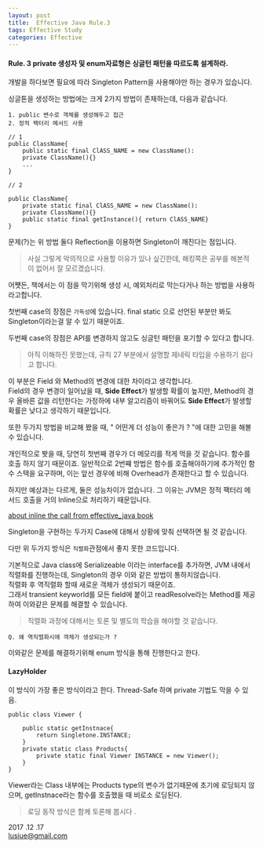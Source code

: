 ```yaml
---
layout: post
title:  Effective Java Rule.3  
tags: Effective Study 
categories: Effective
---   
```



#### Rule. 3 private 생성자 및 enum자료형은 싱글턴 패턴을 따르도록 설계하라.    

개발을 하다보면 필요에 따라 Singleton Pattern을 사용해야만 하는 경우가 있습니다. 

싱글톤을 생성하는 방법에는 크게 2가지 방법이 존재하는데, 다음과 같습니다.   

	1. public 변수로 객체를 생성해두고 접근
	2. 정적 팩터리 메서드 사용    

	// 1
	public ClassName{
		public static final ClASS_NAME = new ClassName():
		private ClassName(){}
		...
	}

	// 2  

	public ClassName{
		private static final ClASS_NAME = new ClassName():
		private ClassName(){}
		public static final getInstance(){ return ClASS_NAME}
	}


문제(?)는 위 방법 둘다 Reflection을 이용하면 Singleton이 깨진다는 점입니다.  

> 사실 그렇게 악의적으로 사용할 이유가 있나 싶긴한데, 해킹쪽은 공부를 해본적이 없어서 잘 모르겠습니다.     

어쩃든, 책에서는 이 점을 막기위해 생성 시, 예외처리로 막는다거나 하는 방법을 사용하라고합니다.   

첫번째 case의 장점은 `가독성`에 있습니다. final static 으로 선언된 부분만 봐도 Singleton이라는걸 알 수 있기 때문이죠.   

두번째 case의 장점은 API를 변경하지 않고도 싱글턴 패턴을 포기할 수 있다고 합니다.   
> 아직 이해하진 못했는데, 규칙 27 부분에서 설명할 제네릭 타입을 수용하기 쉽다고 합니다.    

이 부분은 Field 와 Method의 변경에 대한 차이라고 생각합니다.   
Field의 경우 변경이 일어났을 때, **Side Effect**가 발생할 확률이 높지만, Method의 경우 올바른 값을 리턴한다는 가정하에 내부 알고리즘이 바꿔어도 **Side Effect**가 발생할 확률은 낮다고 생각하기 때문입니다.    


또한 두가지 방법을 비교해 봤을 때, " 어떤게 더 성능이 좋은가 ? "에 대한 고민을 해볼 수 있습니다.   

개인적으로 봣을 때, 당연히 첫번째 경우가 더 메모리를 적게 먹을 것 같습니다. 함수를 호출 하지 않기 때문이죠.  일반적으로 2번쨰 방법은 함수를 호출해야하기에 추가적인 함수 스택을 요구하며, 이는 앞선 경우에 비해 Overhead가 존재한다고 할 수 있습니다.    

하지만 예상과는 다르게, 둘은 성능차이가 없습니다.  그 이유는 JVM은 정적 팩터리 메서드 호출을 거의 Inline으로 처리하기 때문입니다.    

[about inline the call from effective_java book](https://stackoverflow.com/questions/47384768/about-inline-the-call-from-effective-java-book)    


Singleton을 구현하는 두가지 Case에 대해서 상황에 맞춰 선택하면 될 것 같습니다.   


다만 위 두가지 방식은 `직렬화`관점에서 좋지 못한 코드입니다.    

기본적으로 Java class에 Serializeable 이라는 interface를 추가하면, JVM 내에서 직렬화를 진행하는데, Singleton의 경우 이와 같은 방법이 통하지않습니다.   
직렬화 후 역직렬화 할때 새로운 객체가 생성되기 때문이죠.    
그래서 transient keyworld를 모든 field에 붙이고 readResolve라는 Method를 제공하여 이와같은 문제를 해결할 수 있습니다.    

> 직렬화 과정에 대해서는 토론 및 별도의 학습을 해야할 것 같습니다.    

	Q. 왜 역직렬화시에 객체가 생성되는가 ?   

이와같은 문제를 해결하기위해 enum 방식을 통해 진행한다고 한다.    


#### LazyHolder   

이 방식이 가장 좋은 방식이라고 한다. Thread-Safe 하며 private 기법도 막을 수 있음.


	public class Viewer {
		
		public static getInstnace{
			return Singletone.INSTANCE;
		}
		private static class Products{
	   		private static final Viewer INSTANCE = new Viewer();
		}
	}


Viewer라는 Class 내부에는 Products type의 변수가 없기때문에 초기에 로딩되지 않으며, getInstnace라는 함수를 호출했을 때 비로소 로딩된다.   

> 로딩 동작 방식은 함께 토론해 봅시다 .    


2017 .12 .17    
lusiue@gmail.com   
   